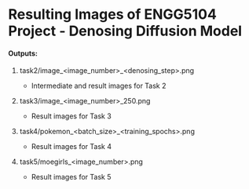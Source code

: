 # Resulting Images of ENGG5104 Project - Denosing Diffusion Model

#### Outputs:
1. task2/image_\<image_number\>_\<denosing_step\>.png
    - Intermediate and result images for Task 2

2. task3/image_\<image_number\>_250.png
    - Result images for Task 3

3. task4/pokemon_\<batch_size\>_\<training_spochs\>.png
    - Result images for Task 4

4. task5/moegirls_\<image_number\>.png
    - Result images for Task 5